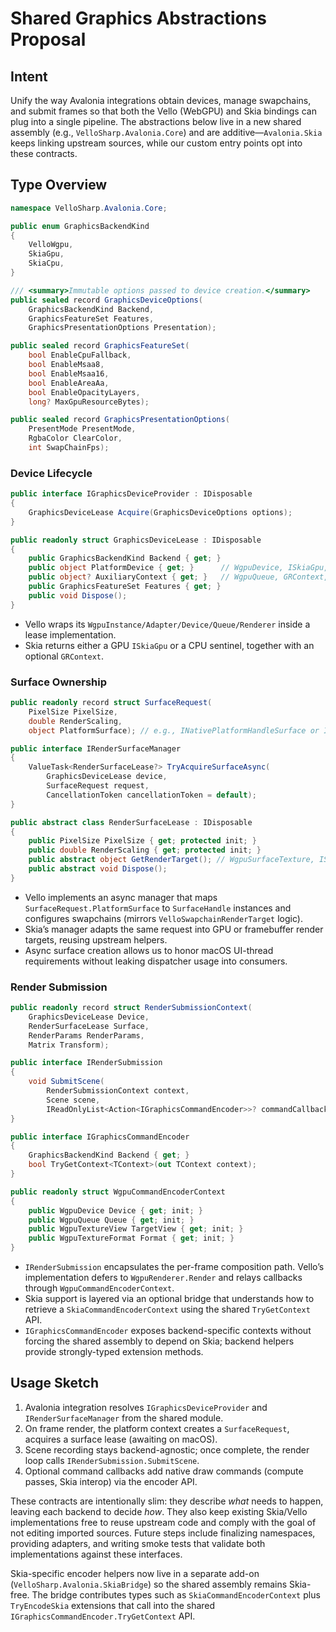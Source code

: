 # Shared Graphics Abstractions Proposal

## Intent
Unify the way Avalonia integrations obtain devices, manage swapchains, and submit frames so that both the Vello (WebGPU) and Skia bindings can plug into a single pipeline. The abstractions below live in a new shared assembly (e.g., `VelloSharp.Avalonia.Core`) and are additive—`Avalonia.Skia` keeps linking upstream sources, while our custom entry points opt into these contracts.

## Type Overview
```csharp
namespace VelloSharp.Avalonia.Core;

public enum GraphicsBackendKind
{
    VelloWgpu,
    SkiaGpu,
    SkiaCpu,
}

/// <summary>Immutable options passed to device creation.</summary>
public sealed record GraphicsDeviceOptions(
    GraphicsBackendKind Backend,
    GraphicsFeatureSet Features,
    GraphicsPresentationOptions Presentation);

public sealed record GraphicsFeatureSet(
    bool EnableCpuFallback,
    bool EnableMsaa8,
    bool EnableMsaa16,
    bool EnableAreaAa,
    bool EnableOpacityLayers,
    long? MaxGpuResourceBytes);

public sealed record GraphicsPresentationOptions(
    PresentMode PresentMode,
    RgbaColor ClearColor,
    int SwapChainFps);
```

### Device Lifecycle
```csharp
public interface IGraphicsDeviceProvider : IDisposable
{
    GraphicsDeviceLease Acquire(GraphicsDeviceOptions options);
}

public readonly struct GraphicsDeviceLease : IDisposable
{
    public GraphicsBackendKind Backend { get; }
    public object PlatformDevice { get; }      // WgpuDevice, ISkiaGpu, etc.
    public object? AuxiliaryContext { get; }   // WgpuQueue, GRContext, etc.
    public GraphicsFeatureSet Features { get; }
    public void Dispose();
}
```
- Vello wraps its `WgpuInstance/Adapter/Device/Queue/Renderer` inside a lease implementation.
- Skia returns either a GPU `ISkiaGpu` or a CPU sentinel, together with an optional `GRContext`.

### Surface Ownership
```csharp
public readonly record struct SurfaceRequest(
    PixelSize PixelSize,
    double RenderScaling,
    object PlatformSurface); // e.g., INativePlatformHandleSurface or IVelloWinitSurfaceProvider

public interface IRenderSurfaceManager
{
    ValueTask<RenderSurfaceLease?> TryAcquireSurfaceAsync(
        GraphicsDeviceLease device,
        SurfaceRequest request,
        CancellationToken cancellationToken = default);
}

public abstract class RenderSurfaceLease : IDisposable
{
    public PixelSize PixelSize { get; protected init; }
    public double RenderScaling { get; protected init; }
    public abstract object GetRenderTarget(); // WgpuSurfaceTexture, ISkiaGpuRenderTarget, Framebuffer lock, etc.
    public abstract void Dispose();
}
```
- Vello implements an async manager that maps `SurfaceRequest.PlatformSurface` to `SurfaceHandle` instances and configures swapchains (mirrors `VelloSwapchainRenderTarget` logic).
- Skia’s manager adapts the same request into GPU or framebuffer render targets, reusing upstream helpers.
- Async surface creation allows us to honor macOS UI-thread requirements without leaking dispatcher usage into consumers.

### Render Submission
```csharp
public readonly record struct RenderSubmissionContext(
    GraphicsDeviceLease Device,
    RenderSurfaceLease Surface,
    RenderParams RenderParams,
    Matrix Transform);

public interface IRenderSubmission
{
    void SubmitScene(
        RenderSubmissionContext context,
        Scene scene,
        IReadOnlyList<Action<IGraphicsCommandEncoder>>? commandCallbacks = null);
}

public interface IGraphicsCommandEncoder
{
    GraphicsBackendKind Backend { get; }
    bool TryGetContext<TContext>(out TContext context);
}

public readonly struct WgpuCommandEncoderContext
{
    public WgpuDevice Device { get; init; }
    public WgpuQueue Queue { get; init; }
    public WgpuTextureView TargetView { get; init; }
    public WgpuTextureFormat Format { get; init; }
}
```
- `IRenderSubmission` encapsulates the per-frame composition path. Vello’s implementation defers to `WgpuRenderer.Render` and relays callbacks through `WgpuCommandEncoderContext`.
- Skia support is layered via an optional bridge that understands how to retrieve a `SkiaCommandEncoderContext` using the shared `TryGetContext` API.
- `IGraphicsCommandEncoder` exposes backend-specific contexts without forcing the shared assembly to depend on Skia; backend helpers provide strongly-typed extension methods.

## Usage Sketch
1. Avalonia integration resolves `IGraphicsDeviceProvider` and `IRenderSurfaceManager` from the shared module.
2. On frame render, the platform context creates a `SurfaceRequest`, acquires a surface lease (awaiting on macOS).
3. Scene recording stays backend-agnostic; once complete, the render loop calls `IRenderSubmission.SubmitScene`.
4. Optional command callbacks add native draw commands (compute passes, Skia interop) via the encoder API.

These contracts are intentionally slim: they describe *what* needs to happen, leaving each backend to decide *how*. They also keep existing Skia/Vello implementations free to reuse upstream code and comply with the goal of not editing imported sources. Future steps include finalizing namespaces, providing adapters, and writing smoke tests that validate both implementations against these interfaces.

Skia-specific encoder helpers now live in a separate add-on (`VelloSharp.Avalonia.SkiaBridge`) so the shared assembly remains Skia-free. The bridge contributes types such as `SkiaCommandEncoderContext` plus `TryEncodeSkia` extensions that call into the shared `IGraphicsCommandEncoder.TryGetContext` API.
